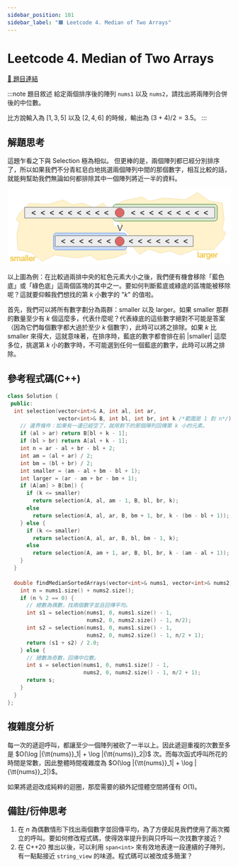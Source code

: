 ```yaml
---
sidebar_position: 101
sidebar_label: "🟧 Leetcode 4. Median of Two Arrays"
---
```


# Leetcode 4. Median of Two Arrays

[🔗 題目連結](https://leetcode.com/problems/median-of-two-sorted-arrays/)

:::note 題目敘述
給定兩個排序後的陣列 `nums1` 以及 `nums2`，請找出將兩陣列合併後的中位數。

比方說輸入為 $[1, 3, 5]$ 以及 $[2, 4, 6]$ 的時候，輸出為 $(3+4)/2=3.5$。
:::

## 解題思考

這題乍看之下與 Selection 極為相似。
但更棒的是，兩個陣列都已經分別排序了，所以如果我們不分青紅皂白地挑選兩個陣列中間的那個數字，相互比較的話，就能夠幫助我們無論如何都排除其中一個陣列將近一半的資料。

![](lc4-2.PNG)

以上圖為例：在比較過兩排中央的紅色元素大小之後，我們便有機會移除「藍色底」或「綠色底」這兩個區塊的其中之一。要如何判斷藍底或綠底的區塊能被移除呢？這就要仰賴我們想找的第 $k$ 小數字的 "$k$" 的值啦。

首先，我們可以將所有數字劃分為兩群：smaller 以及 larger。如果 smaller 那群的數量至少有 $k$ 個這麼多，代表什麼呢？代表綠底的這些數字絕對不可能是答案（因為它們每個數字都大過於至少 $k$ 個數字），此時可以將之排除。如果 $k$ 比 smaller 來得大，這就意味著，在排序時，藍底的數字都會排在前 |smaller| 這麼多位，挑選第 $k$ 小的數字時，不可能選到任何一個藍底的數字，此時可以將之排除。

## 參考程式碼(C++)

```cpp
class Solution {
 public:
  int selection(vector<int>& A, int al, int ar,
                vector<int>& B, int bl, int br, int k /*範圍是 1 到 n*/) {
    // 邊界條件：如果有一邊已經空了，就用剩下的那個陣列回傳第 k 小的元素。
    if (al > ar) return B[bl + k - 1];
    if (bl > br) return A[al + k - 1];
    int n = ar - al + br - bl + 2;
    int am = (al + ar) / 2;
    int bm = (bl + br) / 2;
    int smaller = (am - al + bm - bl + 1);
    int larger = (ar - am + br - bm + 1);
    if (A[am] > B[bm]) {
      if (k <= smaller)
        return selection(A, al, am - 1, B, bl, br, k);
      else
        return selection(A, al, ar, B, bm + 1, br, k - (bm - bl + 1));
    } else {
      if (k <= smaller)
        return selection(A, al, ar, B, bl, bm - 1, k);
      else
        return selection(A, am + 1, ar, B, bl, br, k - (am - al + 1));
    }
  }

  double findMedianSortedArrays(vector<int>& nums1, vector<int>& nums2) {
    int n = nums1.size() + nums2.size();
    if (n % 2 == 0) {
      // 總數為偶數，找兩個數字並且回傳平均。
      int s1 = selection(nums1, 0, nums1.size() - 1,
                         nums2, 0, nums2.size() - 1, n/2);
      int s2 = selection(nums1, 0, nums1.size() - 1,
                         nums2, 0, nums2.size() - 1, n/2 + 1);
      return (s1 + s2) / 2.0;
    } else {
      // 總數為奇數，回傳中位數。
      int s = selection(nums1, 0, nums1.size() - 1,
                        nums2, 0, nums2.size() - 1, n/2 + 1);
      return s;
    }
  }
};
```

## 複雜度分析

每一次的遞迴呼叫，都讓至少一個陣列被砍了一半以上。因此遞迴重複的次數至多是 $O(\log |{\tt{nums}}_1| + \log |{\tt{nums}}_2|)$ 次。而每次函式呼叫所花的時間是常數，因此整體時間複雜度為 $O(\log |{\tt{nums}}_1| + \log |{\tt{nums}}_2|)$。

如果將遞迴改成純粹的迴圈，那麼需要的額外記憶體空間將僅有 $O(1)$。

## 備註/衍伸思考

1. 在 $n$ 為偶數情形下找出兩個數字並回傳平均，為了方便起見我們使用了兩次獨立的呼叫。要如何修改程式碼，使得效率提升到與只呼叫一次找數字接近？
2. 在 C++20 推出以後，可以利用 `span<int>` 來有效地表達一段連續的子陣列，有一點點接近 `string_view` 的味道。程式碼可以被改成多簡潔？
